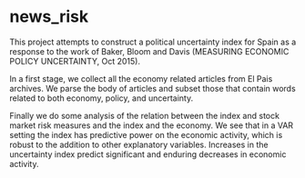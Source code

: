 # news_risk

This project attempts to construct a political uncertainty index for Spain as a response to the work of Baker, Bloom and Davis (MEASURING ECONOMIC POLICY UNCERTAINTY, Oct 2015).

In a first stage, we collect all the economy related articles from El Pais archives. We parse the body of articles and subset those that contain words related to both economy, policy, and uncertainty.

Finally we do some analysis of the relation between the index and stock market risk measures and the index and the economy. We see that in a VAR setting the index has predictive power on the economic activity, which is robust to the addition to other explanatory variables. Increases in the uncertainty index predict significant and enduring decreases in economic activity.